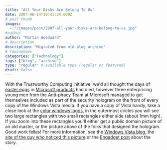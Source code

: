 ```yaml
---
title: "All Your Disks Are Belong To Us"
date: 2007-06-14T10:41:24.000Z
# post thumb
images:
  - "/images/post/2007-all-your-disks-are-belong-to-us.jpg"
#author
author: "Martin Woodward"
# description
description: "Migrated from old blog archive"
# Taxonomies
categories: ["Technology"]
tags: ["blog", "archive"]
type: "regular" # available type (regular or featured)
draft: false
---
```


[](http://www.woodwardweb.com/WindowsLiveWriter/AllYourDisksAreBelongToUs_9643/Win_vista_men%5B3%5D.gif) With the Trustworthy Computing initiative, we'd all thought the days of [easter eggs](http://en.wikipedia.org/wiki/Easter_egg_(virtual)) in [Microsoft products](http://en.wikipedia.org/wiki/Easter_eggs_in_Microsoft_products) had died, however three enterprising young men from the Anti-piracy Team at Microsoft managed to get themselves included as part of the security hologram on the front of every copy of the Windows Vista media.  If you have a copy of Vista handy, take a close look at the [color windows logos](http://www.microsoft.com/resources/howtotell/en/popup.aspx?subFolder=en&featureTypeFolder=antiPiracyFeatureParts&xml=apFeaturePart68&horizontal=yes), in the outermost circles you will see two large rectangles with two small rectangles either side (about 1mm high).  If you zoom into these rectangles you'll either get a public domain picture of an old master, or the picture above of the folks that designed the hologram.  Good work fellas!  For more information, see the [Windows Vista blog,](http://windowsvistablog.com/blogs/windowsvista/archive/2007/06/13/the-devil-is-in-the-details.aspx) the [site of the guy who noticed this picture](http://inicia.es/de/kwisatz/index.html#2878790462939498204) or the [Engadget post](http://www.engadget.com/2007/06/13/microsoft-embedding-nerdy-photo-in-vista-dvds/) about the story.